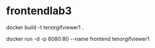 # frontendlab3

docker build -t tenorgifviewer1 .

docker run -d -p 8080:80 --name frontend tenorgifviewer1
